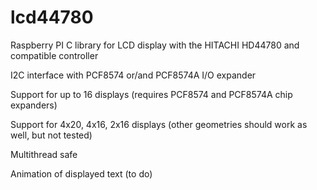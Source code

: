 # lcd44780
Raspberry PI C library 
for LCD display with the HITACHI HD44780 and compatible controller

I2C interface with PCF8574 or/and PCF8574A I/O expander

Support for up to 16 displays (requires PCF8574 and PCF8574A chip expanders)

Support for 4x20, 4x16, 2x16 displays (other geometries should work as well, but not tested)

Multithread safe

Animation of displayed text (to do)
